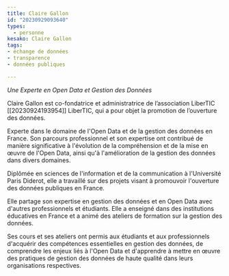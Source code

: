```yaml
---
title: Claire Gallon
id: "20230929093640"
types:
  - personne 
kesako: Claire Gallon
tags: 
- échange de données
- transparence
- données publiques

---
```


*Une Experte en Open Data et Gestion des Données*

Claire Gallon est co-fondatrice et administratrice de l’association LiberTIC [[20230924193954]] LiberTIC, qui a pour objet la promotion de l’ouverture des données.  

Experte dans le domaine de l'Open Data et de la gestion des données en France. Son parcours professionnel et son expertise ont contribué de manière significative à l'évolution de la compréhension et de la mise en œuvre de l'Open Data, ainsi qu'à l'amélioration de la gestion des données dans divers domaines. 

Diplômée en sciences de l'information et de la communication  à l'Université Paris Diderot, elle a travaillé sur des projets visant à promouvoir l'ouverture des données publiques en France. 

Elle partage son expertise en gestion des données et en Open Data avec d'autres professionnels et étudiants. Elle a enseigné dans des institutions éducatives en France et a animé des ateliers de formation sur la gestion des données.

Ses cours et ses ateliers ont permis aux étudiants et aux professionnels d'acquérir des compétences essentielles en gestion des données, de comprendre les enjeux liés à l'Open Data et d'apprendre à mettre en œuvre des pratiques de gestion des données de haute qualité dans leurs organisations respectives.

